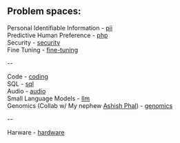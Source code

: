 ## Problem spaces:

Personal Identifiable Information - [pii](pii)  
Predictive Human Preference - [php](php)  
Security - [security](security)  
Fine Tuning - [fine-tuning](fine-tuning)  

--

Code - [coding](coding)  
SQL - [sql](sql)  
Audio - [audio](audio)  
Small Language Models - [llm](llm)  
Genomics (Collab w/ My nephew [Ashish Phal](https://www.linkedin.com/in/ashish-phal-548b37125/)) - [genomics](genomics)  

--

Harware - [hardware](hardware)



